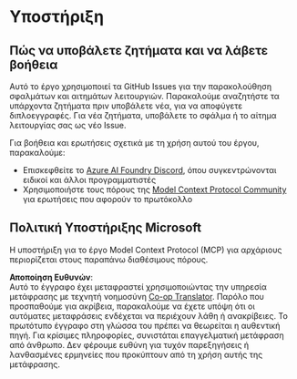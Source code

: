 <!--
CO_OP_TRANSLATOR_METADATA:
{
  "original_hash": "b3cffaf217113101e21eba532be806ea",
  "translation_date": "2025-05-20T21:29:22+00:00",
  "source_file": "SUPPORT.md",
  "language_code": "el"
}
-->
# Υποστήριξη

## Πώς να υποβάλετε ζητήματα και να λάβετε βοήθεια  

Αυτό το έργο χρησιμοποιεί τα GitHub Issues για την παρακολούθηση σφαλμάτων και αιτημάτων λειτουργιών. Παρακαλούμε αναζητήστε τα υπάρχοντα ζητήματα πριν υποβάλετε νέα, για να αποφύγετε διπλοεγγραφές. Για νέα ζητήματα, υποβάλετε το σφάλμα ή το αίτημα λειτουργίας σας ως νέο Issue.

Για βοήθεια και ερωτήσεις σχετικά με τη χρήση αυτού του έργου, παρακαλούμε:
- Επισκεφθείτε το [Azure AI Foundry Discord](https://discord.com/invite/ByRwuEEgH4), όπου συγκεντρώνονται ειδικοί και άλλοι προγραμματιστές
- Χρησιμοποιήστε τους πόρους της [Model Context Protocol Community](https://modelcontextprotocol.io/community/) για ερωτήσεις που αφορούν το πρωτόκολλο

## Πολιτική Υποστήριξης Microsoft  

Η υποστήριξη για το έργο Model Context Protocol (MCP) για αρχάριους περιορίζεται στους παραπάνω διαθέσιμους πόρους.

**Αποποίηση Ευθυνών**:  
Αυτό το έγγραφο έχει μεταφραστεί χρησιμοποιώντας την υπηρεσία μετάφρασης με τεχνητή νοημοσύνη [Co-op Translator](https://github.com/Azure/co-op-translator). Παρόλο που προσπαθούμε για ακρίβεια, παρακαλούμε να έχετε υπόψη ότι οι αυτόματες μεταφράσεις ενδέχεται να περιέχουν λάθη ή ανακρίβειες. Το πρωτότυπο έγγραφο στη γλώσσα του πρέπει να θεωρείται η αυθεντική πηγή. Για κρίσιμες πληροφορίες, συνιστάται επαγγελματική μετάφραση από άνθρωπο. Δεν φέρουμε ευθύνη για τυχόν παρεξηγήσεις ή λανθασμένες ερμηνείες που προκύπτουν από τη χρήση αυτής της μετάφρασης.